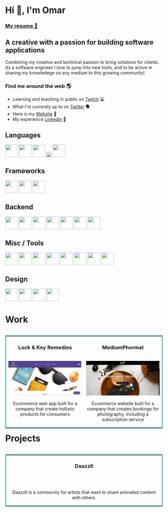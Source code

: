 # Hi 👋, I'm Omar

<h3><a href="./resume.pdf">My resume 🔗</a></h3>

## A creative with a passion for building software applications

Combining my creative and technical passion to bring solutions for clients. As a software engineer I love to jump into new tools, and to be active in sharing my knowledege on any medium to this growing community! 

### Find me around the web 🌎
- Learning and teaching in public on [Twitch](https://www.twitch.tv/omifans_) 💻
- What I'm currently up to on [Twitter](https://twitter.com/digicoding) 🗣️
- Here is my [Website](https://omarest.dev/) 🔗
- My experience [LinkedIn](https://www.linkedin.com/in/omar-estevez/) 💼


## Languages

<p align="left">
<img src="https://cdn.jsdelivr.net/gh/devicons/devicon/icons/typescript/typescript-original.svg" width="40" height="40" />
<img src="https://cdn.jsdelivr.net/gh/devicons/devicon/icons/javascript/javascript-original.svg" width="40" height="40" />
<img src="https://cdn.jsdelivr.net/gh/devicons/devicon/icons/html5/html5-original.svg" width="40" height="40" />
<img src="https://cdn.jsdelivr.net/gh/devicons/devicon/icons/css3/css3-original.svg" width="40" width="40" />
<img src="https://cdn.jsdelivr.net/gh/devicons/devicon/icons/bash/bash-original.svg" width="40" height="40" />
</p>

## Frameworks

<p align="left">
<img src="https://cdn.jsdelivr.net/gh/devicons/devicon/icons/react/react-original.svg" width="40" height="40" />
 <img src="https://cdn.jsdelivr.net/gh/devicons/devicon/icons/gatsby/gatsby-plain.svg" width="40" height="40" />
<img src="https://cdn.jsdelivr.net/gh/devicons/devicon/icons/nextjs/nextjs-original.svg" width="40" height="40"  />
</p>

## Backend
<p align="left">
<img src="https://cdn.jsdelivr.net/gh/devicons/devicon/icons/nodejs/nodejs-plain-wordmark.svg" width="40" height="40" />
<img src="https://cdn.jsdelivr.net/gh/devicons/devicon/icons/express/express-original-wordmark.svg" width="40" height="40" />
<img src="https://cdn.jsdelivr.net/gh/devicons/devicon/icons/mongodb/mongodb-plain-wordmark.svg" width="40" height="40" />
 <img src="https://cdn.jsdelivr.net/gh/devicons/devicon/icons/docker/docker-plain-wordmark.svg" width="40" height="40" />
<img src="https://cdn.jsdelivr.net/gh/devicons/devicon/icons/redis/redis-original-wordmark.svg" width="40" height="40"/>
<img src="https://cdn.jsdelivr.net/gh/devicons/devicon/icons/nginx/nginx-original.svg" width="40" height="40" />
<img src="https://cdn.jsdelivr.net/gh/devicons/devicon/icons/postgresql/postgresql-plain-wordmark.svg" width="40" height="40" />
</p>

## Misc / Tools
<p align="left">
<img src="https://cdn.jsdelivr.net/gh/devicons/devicon/icons/webpack/webpack-original.svg" width="40" height="40" />
<img src="https://cdn.jsdelivr.net/gh/devicons/devicon/icons/jest/jest-plain.svg" width="40" height="40" />
<img src="https://cdn.jsdelivr.net/gh/devicons/devicon/icons/selenium/selenium-original.svg" width="40" height="40" />
<img src="https://cdn.jsdelivr.net/gh/devicons/devicon/icons/babel/babel-original.svg" width="40" height="40" />
<img src="https://cdn.jsdelivr.net/gh/devicons/devicon/icons/eslint/eslint-original.svg" width="40" height="40" />
<img src="https://cdn.jsdelivr.net/gh/devicons/devicon/icons/bitbucket/bitbucket-original-wordmark.svg" width="40" height="40" />
<img src="https://cdn.jsdelivr.net/gh/devicons/devicon/icons/git/git-original.svg" width="40" height="40" />
<img src="https://cdn.jsdelivr.net/gh/devicons/devicon/icons/linux/linux-original.svg" width="40" height="40" />
</p>

## Design
<p align="left">
<img src="https://cdn.jsdelivr.net/gh/devicons/devicon/icons/figma/figma-original.svg" width="40" height="40" />
<img src="https://cdn.jsdelivr.net/gh/devicons/devicon/icons/illustrator/illustrator-plain.svg" width="40" height="40" />
<img src="https://cdn.jsdelivr.net/gh/devicons/devicon/icons/photoshop/photoshop-plain.svg" width="40" height="40" />
<img src="https://cdn.jsdelivr.net/gh/devicons/devicon/icons/inkscape/inkscape-original-wordmark.svg" width="40" height="40" />
</p>

# Work

<table align="left" bordercolor="#66b2b2" width="100%">
  <tr>
    <td width="50%" valign="top">
      <h3 align="center">Lock & Key Remedies</h3>
        <br />
        <a href="https://lkremedies.com/">
            <img target="" src="./img/locknkey.png" width="100%" alt="Lock & Key Remedies"/>
        </a>
        <br />
      <p align="center">Ecommerce web app built for a company that create hollistic products for consumers</p>
    </td>
    <td width="50%" valign="top">
      <h3 align="center">MediumPhormat</h3>
        <br />
      <a target="_blank" href="https://mediumphormat.com/">
        <img src="./img/mediumphormat.png" width="100%"  alt="MediumPhormat"/>
      </a>
      <br />
      <p align="center">
        Ecommerce website built for a company that creates bookings for photography, including a subscription service
      </p>
    </td>
  </tr>
</table>

# Projects 

<table align="left" bordercolor="#66b2b2" width="100%">
  <tr>
    <td width="100%" valign="top">
      <h3 align="center">Daazzll</h3>
        <br />
        <!-- <a href="https://lkremedies.com/">
            <img target="" src="./img/locknkey.png" width="100%" alt="Lock & Key Remedies"/>
        </a> -->
        <br />
      <p align="center">Daazzll is a community for artists that want to share animated content with others.</p>
    </td>
  </tr>
</table>